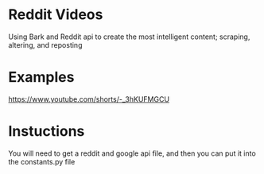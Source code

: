# Reddit Videos
Using Bark and Reddit api to create the most intelligent content; scraping, altering, and reposting

# Examples

https://www.youtube.com/shorts/-_3hKUFMGCU

# Instuctions

You will need to get a reddit and google api file, and then you can put it into the constants.py file
